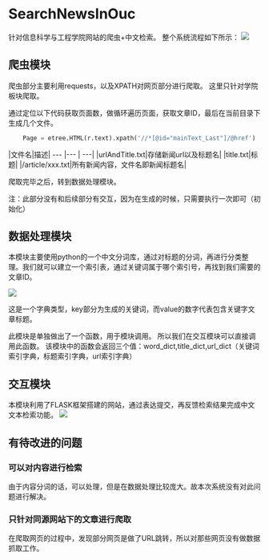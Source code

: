 # SearchNewsInOuc
针对信息科学与工程学院网站的爬虫+中文检索。
整个系统流程如下所示：
![](https://i.imgur.com/Lf4TJ9t.png)

## 爬虫模块
爬虫部分主要利用requests，以及XPATH对网页部分进行爬取。
这里只针对学院板块爬取。

通过定位以下代码获取页面数，做循环遍历页面，获取文章ID，最后在当前目录下生成几个文件。


```python
	Page = etree.HTML(r.text).xpath('//*[@id="mainText_Last"]/@href')
```

|文件名|描述|
--- |--- | ---|
|urlAndTitle.txt|存储新闻url以及标题名|
|title.txt|标题|
|/article/xxx.txt|所有新闻内容，文件名即新闻标题名|

爬取完毕之后，转到数据处理模块。

注：此部分没有和后续部分有交互，因为在生成的时候，只需要执行一次即可（初始化）

## 数据处理模块
本模块主要使用python的一个中文分词库，通过对标题的分词，再进行分类整理。我们就可以建立一个索引表，通过关键词属于哪个索引号，再找到我们需要的文章ID。

![](https://i.imgur.com/mRVBX4V.jpg)

这是一个字典类型，key部分为生成的关键词，而value的数字代表包含关键字文章标题。

此模块是单独做出了一个函数，用于模块调用。 所以我们在交互模块可以直接调用此函数。 该模块中的函数会返回三个值：word_dict,title_dict,url_dict（关键词索引字典，标题索引字典，url索引字典）

## 交互模块
本模块利用了FLASK框架搭建的网站，通过表达提交，再反馈检索结果完成中文文本检索功能。
![](https://i.imgur.com/b1BeuNX.jpg)


## 有待改进的问题
### 可以对内容进行检索
由于内容分词的话，可以处理，但是在数据处理比较庞大。故本次系统没有对此问题进行解决。

### 只针对同源网站下的文章进行爬取
在爬取网页的过程中，发现部分网页是做了URL跳转，所以对那些网页没有做数据抓取工作。
